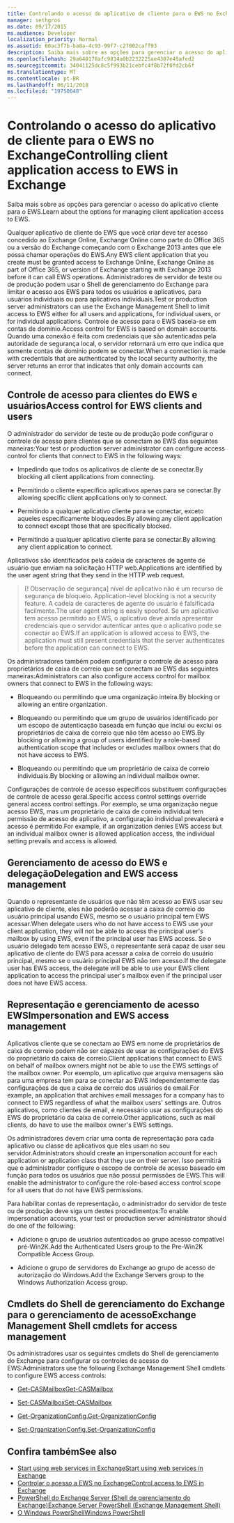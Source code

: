 ```yaml
---
title: Controlando o acesso do aplicativo de cliente para o EWS no Exchange
manager: sethgros
ms.date: 09/17/2015
ms.audience: Developer
localization_priority: Normal
ms.assetid: 60ac3f7b-ba8a-4c93-99f7-c27002caff93
description: Saiba mais sobre as opções para gerenciar o acesso do aplicativo cliente para o EWS.
ms.openlocfilehash: 29a640178afc9814a0b2232225ae4307e49afed2
ms.sourcegitcommit: 34041125dc8c5f993b21cebfc4f8b72f0fd2cb6f
ms.translationtype: MT
ms.contentlocale: pt-BR
ms.lasthandoff: 06/11/2018
ms.locfileid: "19750648"
---
```

# <a name="controlling-client-application-access-to-ews-in-exchange"></a><span data-ttu-id="e396c-103">Controlando o acesso do aplicativo de cliente para o EWS no Exchange</span><span class="sxs-lookup"><span data-stu-id="e396c-103">Controlling client application access to EWS in Exchange</span></span>

<span data-ttu-id="e396c-104">Saiba mais sobre as opções para gerenciar o acesso do aplicativo cliente para o EWS.</span><span class="sxs-lookup"><span data-stu-id="e396c-104">Learn about the options for managing client application access to EWS.</span></span>
  
<span data-ttu-id="e396c-105">Qualquer aplicativo de cliente do EWS que você criar deve ter acesso concedido ao Exchange Online, Exchange Online como parte do Office 365 ou a versão do Exchange começando com o Exchange 2013 antes que ele possa chamar operações do EWS.</span><span class="sxs-lookup"><span data-stu-id="e396c-105">Any EWS client application that you create must be granted access to Exchange Online, Exchange Online as part of Office 365, or version of Exchange starting with Exchange 2013 before it can call EWS operations.</span></span> <span data-ttu-id="e396c-106">Administradores de servidor de teste ou de produção podem usar o Shell de gerenciamento do Exchange para limitar o acesso aos EWS para todos os usuários e aplicativos, para usuários individuais ou para aplicativos individuais.</span><span class="sxs-lookup"><span data-stu-id="e396c-106">Test or production server administrators can use the Exchange Management Shell to limit access to EWS either for all users and applications, for individual users, or for individual applications.</span></span> <span data-ttu-id="e396c-107">Controle de acesso para o EWS baseia-se em contas de domínio.</span><span class="sxs-lookup"><span data-stu-id="e396c-107">Access control for EWS is based on domain accounts.</span></span> <span data-ttu-id="e396c-108">Quando uma conexão é feita com credenciais que são autenticadas pela autoridade de segurança local, o servidor retornará um erro que indica que somente contas de domínio podem se conectar.</span><span class="sxs-lookup"><span data-stu-id="e396c-108">When a connection is made with credentials that are authenticated by the local security authority, the server returns an error that indicates that only domain accounts can connect.</span></span> 
  
## <a name="access-control-for-ews-clients-and-users"></a><span data-ttu-id="e396c-109">Controle de acesso para clientes do EWS e usuários</span><span class="sxs-lookup"><span data-stu-id="e396c-109">Access control for EWS clients and users</span></span>
<span data-ttu-id="e396c-110"><a name="bk_configure"> </a></span><span class="sxs-lookup"><span data-stu-id="e396c-110"></span></span>

<span data-ttu-id="e396c-111">O administrador do servidor de teste ou de produção pode configurar o controle de acesso para clientes que se conectam ao EWS das seguintes maneiras:</span><span class="sxs-lookup"><span data-stu-id="e396c-111">Your test or production server administrator can configure access control for clients that connect to EWS in the following ways:</span></span> 
  
- <span data-ttu-id="e396c-112">Impedindo que todos os aplicativos de cliente de se conectar.</span><span class="sxs-lookup"><span data-stu-id="e396c-112">By blocking all client applications from connecting.</span></span>
    
- <span data-ttu-id="e396c-113">Permitindo o cliente específico aplicativos apenas para se conectar.</span><span class="sxs-lookup"><span data-stu-id="e396c-113">By allowing specific client applications only to connect.</span></span>
    
- <span data-ttu-id="e396c-114">Permitindo a qualquer aplicativo cliente para se conectar, exceto aqueles especificamente bloqueados.</span><span class="sxs-lookup"><span data-stu-id="e396c-114">By allowing any client application to connect except those that are specifically blocked.</span></span>
    
- <span data-ttu-id="e396c-115">Permitindo a qualquer aplicativo cliente para se conectar.</span><span class="sxs-lookup"><span data-stu-id="e396c-115">By allowing any client application to connect.</span></span>
    
<span data-ttu-id="e396c-116">Aplicativos são identificados pela cadeia de caracteres de agente de usuário que enviam na solicitação HTTP web.</span><span class="sxs-lookup"><span data-stu-id="e396c-116">Applications are identified by the user agent string that they send in the HTTP web request.</span></span>
  
> [! Observação de segurança]<span data-ttu-id="e396c-117"> nível de aplicativo não é um recurso de segurança de bloqueio.</span><span class="sxs-lookup"><span data-stu-id="e396c-117"> Application-level blocking is not a security feature.</span></span> <span data-ttu-id="e396c-118">A cadeia de caracteres de agente do usuário é falsificada facilmente.</span><span class="sxs-lookup"><span data-stu-id="e396c-118">The user agent string is easily spoofed.</span></span> <span data-ttu-id="e396c-119">Se um aplicativo tem acesso permitido ao EWS, o aplicativo deve ainda apresentar credenciais que o servidor autenticar antes que o aplicativo pode se conectar ao EWS.</span><span class="sxs-lookup"><span data-stu-id="e396c-119">If an application is allowed access to EWS, the application must still present credentials that the server authenticates before the application can connect to EWS.</span></span> 
  
<span data-ttu-id="e396c-120">Os administradores também podem configurar o controle de acesso para proprietários de caixa de correio que se conectam ao EWS das seguintes maneiras:</span><span class="sxs-lookup"><span data-stu-id="e396c-120">Administrators can also configure access control for mailbox owners that connect to EWS in the following ways:</span></span> 
  
- <span data-ttu-id="e396c-121">Bloqueando ou permitindo que uma organização inteira.</span><span class="sxs-lookup"><span data-stu-id="e396c-121">By blocking or allowing an entire organization.</span></span>
    
- <span data-ttu-id="e396c-122">Bloqueando ou permitindo que um grupo de usuários identificado por um escopo de autenticação baseada em função que inclui ou exclui os proprietários de caixa de correio que não têm acesso ao EWS.</span><span class="sxs-lookup"><span data-stu-id="e396c-122">By blocking or allowing a group of users identified by a role-based authentication scope that includes or excludes mailbox owners that do not have access to EWS.</span></span>
    
- <span data-ttu-id="e396c-123">Bloqueando ou permitindo que um proprietário de caixa de correio individuais.</span><span class="sxs-lookup"><span data-stu-id="e396c-123">By blocking or allowing an individual mailbox owner.</span></span>
    
<span data-ttu-id="e396c-124">Configurações de controle de acesso específicos substituem configurações de controle de acesso geral.</span><span class="sxs-lookup"><span data-stu-id="e396c-124">Specific access control settings override general access control settings.</span></span> <span data-ttu-id="e396c-125">Por exemplo, se uma organização negue acesso EWS, mas um proprietário de caixa de correio individual tem permissão de acesso de aplicativo, a configuração individual prevalecerá e acesso é permitido.</span><span class="sxs-lookup"><span data-stu-id="e396c-125">For example, if an organization denies EWS access but an individual mailbox owner is allowed application access, the individual setting prevails and access is allowed.</span></span> 
  
## <a name="delegation-and-ews-access-management"></a><span data-ttu-id="e396c-126">Gerenciamento de acesso do EWS e delegação</span><span class="sxs-lookup"><span data-stu-id="e396c-126">Delegation and EWS access management</span></span>
<span data-ttu-id="e396c-127"><a name="bk_delegation"> </a></span><span class="sxs-lookup"><span data-stu-id="e396c-127"></span></span>

<span data-ttu-id="e396c-128">Quando o representante de usuários que não têm acesso ao EWS usar seu aplicativo de cliente, eles não poderão acessar a caixa de correio do usuário principal usando EWS, mesmo se o usuário principal tem EWS acessar.</span><span class="sxs-lookup"><span data-stu-id="e396c-128">When delegate users who do not have access to EWS use your client application, they will not be able to access the principal user's mailbox by using EWS, even if the principal user has EWS access.</span></span> <span data-ttu-id="e396c-129">Se o usuário delegado tem acesso EWS, o representante será capaz de usar seu aplicativo de cliente do EWS para acessar a caixa de correio do usuário principal, mesmo se o usuário principal EWS não tem acesso.</span><span class="sxs-lookup"><span data-stu-id="e396c-129">If the delegate user has EWS access, the delegate will be able to use your EWS client application to access the principal user's mailbox even if the principal user does not have EWS access.</span></span> 
  
## <a name="impersonation-and-ews-access-management"></a><span data-ttu-id="e396c-130">Representação e gerenciamento de acesso EWS</span><span class="sxs-lookup"><span data-stu-id="e396c-130">Impersonation and EWS access management</span></span>
<span data-ttu-id="e396c-131"><a name="bk_impersonation"> </a></span><span class="sxs-lookup"><span data-stu-id="e396c-131"></span></span>

<span data-ttu-id="e396c-132">Aplicativos cliente que se conectam ao EWS em nome de proprietários de caixa de correio podem não ser capazes de usar as configurações do EWS do proprietário da caixa de correio.</span><span class="sxs-lookup"><span data-stu-id="e396c-132">Client applications that connect to EWS on behalf of mailbox owners might not be able to use the EWS settings of the mailbox owner.</span></span> <span data-ttu-id="e396c-133">Por exemplo, um aplicativo que arquiva mensagens são para uma empresa tem para se conectar ao EWS independentemente das configurações de que a caixa de correio dos usuários de email.</span><span class="sxs-lookup"><span data-stu-id="e396c-133">For example, an application that archives email messages for a company has to connect to EWS regardless of what the mailbox users' settings are.</span></span> <span data-ttu-id="e396c-134">Outros aplicativos, como clientes de email, é necessário usar as configurações do EWS do proprietário da caixa de correio.</span><span class="sxs-lookup"><span data-stu-id="e396c-134">Other applications, such as mail clients, do have to use the mailbox owner's EWS settings.</span></span> 
  
<span data-ttu-id="e396c-135">Os administradores devem criar uma conta de representação para cada aplicativo ou classe de aplicativos que eles usam no seu servidor.</span><span class="sxs-lookup"><span data-stu-id="e396c-135">Administrators should create an impersonation account for each application or application class that they use on their server.</span></span> <span data-ttu-id="e396c-136">Isso permitirá que o administrador configure o escopo de controle de acesso baseado em função para todos os usuários que não possui permissões de EWS.</span><span class="sxs-lookup"><span data-stu-id="e396c-136">This will enable the administrator to configure the role-based access control scope for all users that do not have EWS permissions.</span></span> 
  
<span data-ttu-id="e396c-137">Para habilitar contas de representação, o administrador do servidor de teste ou de produção deve siga um destes procedimentos:</span><span class="sxs-lookup"><span data-stu-id="e396c-137">To enable impersonation accounts, your test or production server administrator should do one of the following:</span></span> 
  
- <span data-ttu-id="e396c-138">Adicione o grupo de usuários autenticados ao grupo acesso compatível pré-Win2K.</span><span class="sxs-lookup"><span data-stu-id="e396c-138">Add the Authenticated Users group to the Pre-Win2K Compatible Access Group.</span></span> 
    
- <span data-ttu-id="e396c-139">Adicione o grupo de servidores do Exchange ao grupo de acesso de autorização do Windows.</span><span class="sxs-lookup"><span data-stu-id="e396c-139">Add the Exchange Servers group to the Windows Authorization Access group.</span></span> 
    
## <a name="exchange-management-shell-cmdlets-for-access-management"></a><span data-ttu-id="e396c-140">Cmdlets do Shell de gerenciamento do Exchange para o gerenciamento de acesso</span><span class="sxs-lookup"><span data-stu-id="e396c-140">Exchange Management Shell cmdlets for access management</span></span>
<span data-ttu-id="e396c-141"><a name="bk_cmdlets"> </a></span><span class="sxs-lookup"><span data-stu-id="e396c-141"></span></span>

<span data-ttu-id="e396c-142">Os administradores usar os seguintes cmdlets do Shell de gerenciamento do Exchange para configurar os controles de acesso do EWS:</span><span class="sxs-lookup"><span data-stu-id="e396c-142">Administrators use the following Exchange Management Shell cmdlets to configure EWS access controls:</span></span> 
  
- [<span data-ttu-id="e396c-143">Get-CASMailbox</span><span class="sxs-lookup"><span data-stu-id="e396c-143">Get-CASMailbox</span></span>](http://technet.microsoft.com/en-us/library/bb124754.aspx)
    
- [<span data-ttu-id="e396c-144">Set-CASMailbox</span><span class="sxs-lookup"><span data-stu-id="e396c-144">Set-CASMailbox</span></span>](http://technet.microsoft.com/en-us/library/bb125264.aspx)
    
- [<span data-ttu-id="e396c-145">Get-OrganizationConfig.</span><span class="sxs-lookup"><span data-stu-id="e396c-145">Get-OrganizationConfig</span></span>](http://technet.microsoft.com/en-us/library/aa997571.aspx)
    
- [<span data-ttu-id="e396c-146">Set-OrganizationConfig.</span><span class="sxs-lookup"><span data-stu-id="e396c-146">Set-OrganizationConfig</span></span>](http://technet.microsoft.com/en-us/library/aa997443.aspx)
    
## <a name="see-also"></a><span data-ttu-id="e396c-147">Confira também</span><span class="sxs-lookup"><span data-stu-id="e396c-147">See also</span></span>

- [<span data-ttu-id="e396c-148">Start using web services in Exchange</span><span class="sxs-lookup"><span data-stu-id="e396c-148">Start using web services in Exchange</span></span>](start-using-web-services-in-exchange.md)  
- [<span data-ttu-id="e396c-149">Controlar o acesso a EWS no Exchange</span><span class="sxs-lookup"><span data-stu-id="e396c-149">Control access to EWS in Exchange</span></span>](how-to-control-access-to-ews-in-exchange.md)
- [<span data-ttu-id="e396c-150">PowerShell do Exchange Server (Shell de gerenciamento do Exchange)</span><span class="sxs-lookup"><span data-stu-id="e396c-150">Exchange Server PowerShell (Exchange Management Shell)</span></span>](https://docs.microsoft.com/en-us/powershell/exchange/exchange-server/exchange-management-shell?view=exchange-ps)
- [<span data-ttu-id="e396c-151">O Windows PowerShell</span><span class="sxs-lookup"><span data-stu-id="e396c-151">Windows PowerShell</span></span>](http://msdn.microsoft.com/en-us/library/dd835506%28v=vs.85%29.aspx)
    

